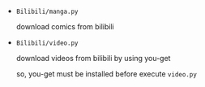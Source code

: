 - `Bilibili/manga.py`

  download comics from bilibili
  
- `Bilibili/video.py`

  download videos from bilibili by using you-get

  so, you-get must be installed before execute `video.py`

